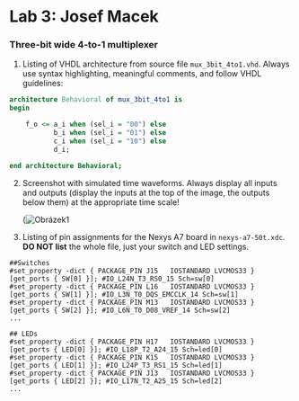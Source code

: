 # Lab 3: Josef Macek

### Three-bit wide 4-to-1 multiplexer

1. Listing of VHDL architecture from source file `mux_3bit_4to1.vhd`. Always use syntax highlighting, meaningful comments, and follow VHDL guidelines:

```vhdl
architecture Behavioral of mux_3bit_4to1 is
begin

    f_o <= a_i when (sel_i = "00") else
           b_i when (sel_i = "01") else
           c_i when (sel_i = "10") else
           d_i;

end architecture Behavioral;
```

2. Screenshot with simulated time waveforms. Always display all inputs and outputs (display the inputs at the top of the image, the outputs below them) at the appropriate time scale!

   (![Obrázek1](https://user-images.githubusercontent.com/99491847/157277365-ddb457c8-58b2-4677-bda0-1580f21479ed.png)


3. Listing of pin assignments for the Nexys A7 board in `nexys-a7-50t.xdc`. **DO NOT list** the whole file, just your switch and LED settings.

```shell
##Switches
#set_property -dict { PACKAGE_PIN J15   IOSTANDARD LVCMOS33 } [get_ports { SW[0] }]; #IO_L24N_T3_RS0_15 Sch=sw[0]
#set_property -dict { PACKAGE_PIN L16   IOSTANDARD LVCMOS33 } [get_ports { SW[1] }]; #IO_L3N_T0_DQS_EMCCLK_14 Sch=sw[1]
#set_property -dict { PACKAGE_PIN M13   IOSTANDARD LVCMOS33 } [get_ports { SW[2] }]; #IO_L6N_T0_D08_VREF_14 Sch=sw[2]
...

## LEDs
#set_property -dict { PACKAGE_PIN H17   IOSTANDARD LVCMOS33 } [get_ports { LED[0] }]; #IO_L18P_T2_A24_15 Sch=led[0]
#set_property -dict { PACKAGE_PIN K15   IOSTANDARD LVCMOS33 } [get_ports { LED[1] }]; #IO_L24P_T3_RS1_15 Sch=led[1]
#set_property -dict { PACKAGE_PIN J13   IOSTANDARD LVCMOS33 } [get_ports { LED[2] }]; #IO_L17N_T2_A25_15 Sch=led[2]
...
```
